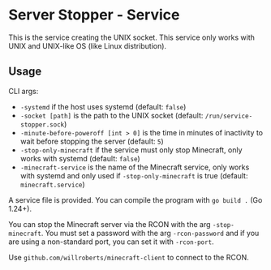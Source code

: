 # Server Stopper - Service

This is the service creating the UNIX socket. 
This service only works with UNIX and UNIX-like OS (like Linux distribution).

## Usage

CLI args:
- `-systemd` if the host uses systemd (default: `false`)
- `-socket [path]` is the path to the UNIX socket (default: `/run/service-stopper.sock`)
- `-minute-before-poweroff [int > 0]` is the time in minutes of inactivity to wait before stopping the server 
(default: `5`)
- `-stop-only-minecraft` if the service must only stop Minecraft, only works with systemd (default: `false`)
- `-minecraft-service` is the name of the Minecraft service, only works with systemd and only used if 
`-stop-only-minecraft` is true (default: `minecraft.service`)

A service file is provided. You can compile the program with `go build .` (Go 1.24+).

You can stop the Minecraft server via the RCON with the arg `-stop-minecraft`. 
You must set a password with the arg `-rcon-password` and if you are using a non-standard port, you can set it with
`-rcon-port`.

Use `github.com/willroberts/minecraft-client` to connect to the RCON.
